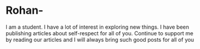 # Rohan-
I am a student.  I have a lot of interest in exploring new things. I have been publishing articles about self-respect for all of you.  Continue to support me by reading our articles and I will always bring such good posts for all of you
